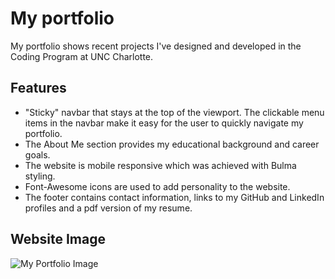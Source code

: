 # My portfolio
My portfolio shows recent projects I've designed and developed in the Coding Program at UNC Charlotte. 

## Features
* "Sticky" navbar that stays at the top of the viewport. The clickable menu items in the navbar make it easy for the user to quickly navigate my portfolio. 
* The About Me section provides my educational background and career goals.
* The website is mobile responsive which was achieved with Bulma styling.
* Font-Awesome icons are used to add personality to the website. 
* The footer contains contact information, links to my GitHub and LinkedIn profiles and a pdf version of my resume.  

## Website Image

![My Portfolio Image](https://github.com/AlNHurst/my-portfolio/blob/main/demo/my-portfolio.gif)
